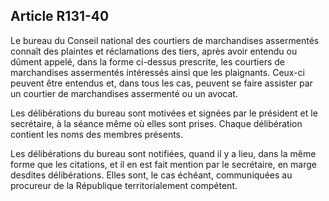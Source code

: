 Article R131-40
----
Le bureau du Conseil national des courtiers de marchandises assermentés connaît
des plaintes et réclamations des tiers, après avoir entendu ou dûment appelé,
dans la forme ci-dessus prescrite, les courtiers de marchandises assermentés
intéressés ainsi que les plaignants. Ceux-ci peuvent être entendus et, dans tous
les cas, peuvent se faire assister par un courtier de marchandises assermenté ou
un avocat.

Les délibérations du bureau sont motivées et signées par le président et le
secrétaire, à la séance même où elles sont prises. Chaque délibération contient
les noms des membres présents.

Les délibérations du bureau sont notifiées, quand il y a lieu, dans la même
forme que les citations, et il en est fait mention par le secrétaire, en marge
desdites délibérations. Elles sont, le cas échéant, communiquées au procureur de
la République territorialement compétent.
